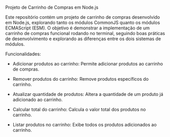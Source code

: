 Projeto de Carrinho de Compras em Node.js

Este repositório contém um projeto de carrinho de compras desenvolvido em Node.js, explorando tanto os módulos CommonJS quanto os módulos ECMAScript (ESM). O objetivo é demonstrar a implementação de um carrinho de compras funcional rodando no terminal, seguindo boas práticas de desenvolvimento e explorando as diferenças entre os dois sistemas de módulos.

Funcionalidades:

- Adicionar produtos ao carrinho: Permite adicionar produtos ao carrinho de compras.

- Remover produtos do carrinho: Remove produtos específicos do carrinho.

- Atualizar quantidade de produtos: Altera a quantidade de um produto já adicionado ao carrinho.

- Calcular total do carrinho: Calcula o valor total dos produtos no carrinho.

- Listar produtos no carrinho: Exibe todos os produtos adicionados ao carrinho.